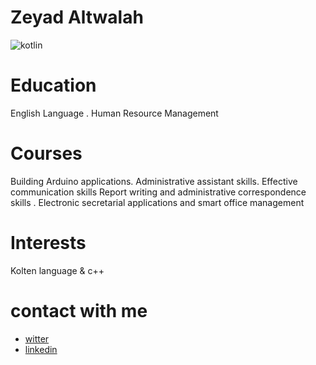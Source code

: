 # Zeyad Altwalah
![kotlin](https://user-images.githubusercontent.com/89542277/136715632-5140772f-3afc-458d-8e73-c348b1a56e35.png)
# Education
English Language . Human Resource Management
# Courses
Building Arduino applications.
Administrative assistant skills.
Effective communication skills
Report writing and administrative correspondence skills . 
Electronic secretarial applications and smart office management
# Interests
Kolten  language &
c++
# contact with me

* [witter](https://twitter.com/BinTwalah?t=cACMhPR2_EQCFWhk6EPj6w&s=09)
* [linkedin](https://www.linkedin.com/in/zeyad-altwalah-73256819b)


 

